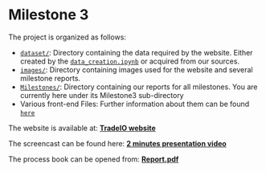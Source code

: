 # Milestone 3

The project is organized as follows:
* [`dataset/`](../../dataset): Directory containing the data required by the website. Either created by the  [`data_creation.ipynb`](../../data_creation.ipynb) or acquired from our sources. 
* [`images/`](../../images): Directory containing images used for the website and several milestone reports.
* [`Milestones/`](../): Directory containing our reports for all milestones. You are currently here under its Milestone3 sub-directory
* Various front-end Files: Further information about them can be found [`here`](./FrontEnd.md)

The website is available at: **[TradeIO website](https://com-480-data-visualization.github.io/datavis-project-2022-tradeio/)**

The screencast can be found here: **[2 minutes presentation video](https://www.youtube.com/watch?v=EzGVMe7kMHk)**

The process book can be opened from: **[Report.pdf](Report.pdf)**

